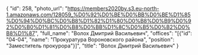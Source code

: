 {
    "id": 258,
    "photo_url": "https://members2020by.s3.eu-north-1.amazonaws.com/128059_%D0%92%D0%BE%D0%BB%D0%BE%D1%85%D0%94%D0%BC%D0%B8%D1%82%D1%80%D0%B8%D0%B9%D0%92%D0%B0%D1%81%D0%B8%D0%BB%D1%8C%D0%B5%D0%B2%D0%B8%D1%87",
    "full_name": "Волох Дмитрий Васильевич",
    "offices": "[{\"id\": \"04-04\", \"name\": \"Прокуратура Вороновского района\", \"position\": \"Заместитель прокурора\"}]",
    "title": "Волох Дмитрий Васильевич"
}